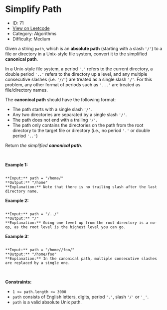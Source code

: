 # Simplify Path
* ID: 71
* [View on Leetcode](https://leetcode.com/problems/simplify-path)
* Category: Algorithms
* Difficulty: Medium

Given a string `path`, which is an **absolute path** (starting with a slash `'/'`) to a file or directory in a Unix-style file system, convert it to the simplified **canonical path**.


In a Unix-style file system, a period `'.'` refers to the current directory, a double period `'..'` refers to the directory up a level, and any multiple consecutive slashes (i.e. `'//'`) are treated as a single slash `'/'`. For this problem, any other format of periods such as `'...'` are treated as file/directory names.


The **canonical path** should have the following format:


* The path starts with a single slash `'/'`.
* Any two directories are separated by a single slash `'/'`.
* The path does not end with a trailing `'/'`.
* The path only contains the directories on the path from the root directory to the target file or directory (i.e., no period `'.'` or double period `'..'`)


Return *the simplified **canonical path***.


 


**Example 1:**



```

**Input:** path = "/home/"
**Output:** "/home"
**Explanation:** Note that there is no trailing slash after the last directory name.

```

**Example 2:**



```

**Input:** path = "/../"
**Output:** "/"
**Explanation:** Going one level up from the root directory is a no-op, as the root level is the highest level you can go.

```

**Example 3:**



```

**Input:** path = "/home//foo/"
**Output:** "/home/foo"
**Explanation:** In the canonical path, multiple consecutive slashes are replaced by a single one.

```

 


**Constraints:**


* `1 <= path.length <= 3000`
* `path` consists of English letters, digits, period `'.'`, slash `'/'` or `'_'`.
* `path` is a valid absolute Unix path.



